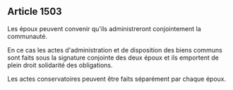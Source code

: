 Article 1503
----
Les époux peuvent convenir qu'ils administreront conjointement la communauté.

En ce cas les actes d'administration et de disposition des biens communs sont
faits sous la signature conjointe des deux époux et ils emportent de plein droit
solidarité des obligations.

Les actes conservatoires peuvent être faits séparément par chaque époux.
